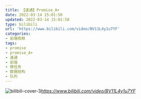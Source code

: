 ```yaml
---
title: 【速通】Promise_A+
date: 2022-03-14 15:01:50
updated: 2022-03-14 15:01:50
type: bilibili
url: 'https://www.bilibili.com/video/BV11L4y1u7YF'
categories:
- 前端视频
tags:
- promise
- promise_A+
- 速通
- 前端
- 微任务
- 数据结构
- 队列
---
```


![bilibili-cover-3](https://shanghai-1309153523.cos.ap-shanghai.myqcloud.com/blogImage/bilibili-cover-3.png)_https://www.bilibili.com/video/BV11L4y1u7YF_

<!-- more -->